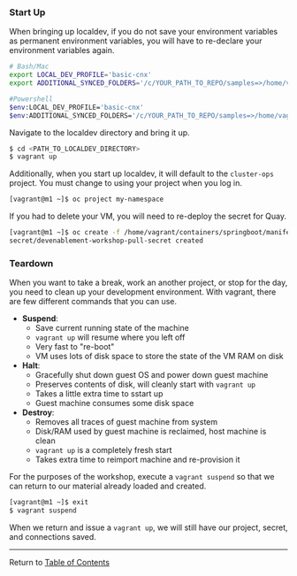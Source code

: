 ### Start Up

When bringing up localdev, if you do not save your environment variables as permanent environment variables, you will have to re-declare your environment variables again.

```bash
# Bash/Mac
export LOCAL_DEV_PROFILE='basic-cnx'
export ADDITIONAL_SYNCED_FOLDERS='/c/YOUR_PATH_TO_REPO/samples=>/home/vagrant/containers'

#Powershell
$env:LOCAL_DEV_PROFILE='basic-cnx'
$env:ADDITIONAL_SYNCED_FOLDERS='/c/YOUR_PATH_TO_REPO/samples=>/home/vagrant/containers'
```

Navigate to the localdev directory and bring it up. 
```bash
$ cd <PATH_TO_LOCALDEV_DIRECTORY>
$ vagrant up
```

Additionally, when you start up localdev, it will default to the `cluster-ops` project. You must change to using your project when you log in. 

```bash
[vagrant@m1 ~]$ oc project my-namespace
```

If you had to delete your VM, you will need to re-deploy the secret for Quay. 
```bash
[vagrant@m1 ~]$ oc create -f /home/vagrant/containers/springboot/manifest/pullsecret.yaml
secret/devenablement-workshop-pull-secret created
```

### Teardown

When you want to take a break, work an another project, or stop for the day, you need to clean up your development environment. With vagrant, there are few different commands that you can use. 

- **Suspend**:
    - Save current running state of the machine
    - `vagrant up` will resume where you left off
    - Very fast to "re-boot" 
    - VM uses lots of disk space to store the state of the VM RAM on disk
- **Halt**:
    - Gracefully shut down guest OS and power down guest machine
    - Preserves contents of disk, will cleanly start with `vagrant up`
    - Takes a little extra time to sstart up
    - Guest machine consumes some disk space
- **Destroy**:
    - Removes all traces of guest machine from system
    - Disk/RAM used by guest machine is reclaimed, host machine is clean
    - `vagrant up` is a completely fresh start
    - Takes extra time to reimport machine and re-provision it
    
For the purposes of the workshop, execute a `vagrant suspend` so that we can return to our material already loaded and created. 

```bash
[vagrant@m1 ~]$ exit
$ vagrant suspend
```

When we return and issue a `vagrant up`, we will still have our project, secret, and connections saved. 

---  

Return to [Table of Contents](https://github.ford.com/DevEnablement/caas-workshop#agenda)
